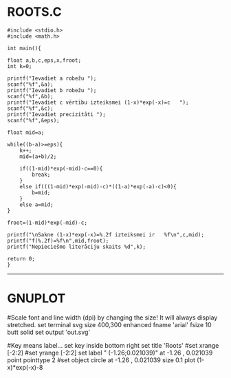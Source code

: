    # ROOTS.C
    
    #include <stdio.h>
    #include <math.h>

    int main(){
    
    float a,b,c,eps,x,froot;
    int k=0;
    
    printf("Ievadiet a robežu ");
    scanf("%f",&a);
    printf("Ievadiet b robežu ");
    scanf("%f",&b);
    printf("Ievadiet c vērtību izteiksmei (1-x)*exp(-x)=c   ");
    scanf("%f",&c);
    printf("Ievadiet precizitāti ");
    scanf("%f",&eps);
    
    float mid=a;
    
    while((b-a)>=eps){
        k++;
        mid=(a+b)/2;
        
        if((1-mid)*exp(-mid)-c==0){
            break;
        }
        else if(((1-mid)*exp(-mid)-c)*((1-a)*exp(-a)-c)<0){
            b=mid;
        }
        else a=mid;
    }
    
    froot=(1-mid)*exp(-mid)-c;

    printf("\nSakne (1-x)*exp(-x)=%.2f izteiksmei ir   %f\n",c,mid);
    printf("f(%.2f)=%f\n",mid,froot);
    printf("Nepieciešmo literāciju skaits %d",k);
    
    return 0;
    }



_________________________________________________________________________________________________________________________________________________________________________________

# GNUPLOT

#Scale font and line width (dpi) by changing the size! It will always display stretched.
set terminal svg size 400,300 enhanced fname 'arial'  fsize 10 butt solid
set output 'out.svg'

#Key means label...
set key inside bottom right
set title 'Roots'
#set xrange [-2:2]
#set yrange [-2:2]
set label "   (-1.26;0.021039)" at -1.26 , 0.021039 point pointtype 2
#set object circle at -1.26 , 0.021039 size 0.1
plot (1-x)*exp(-x)-8


